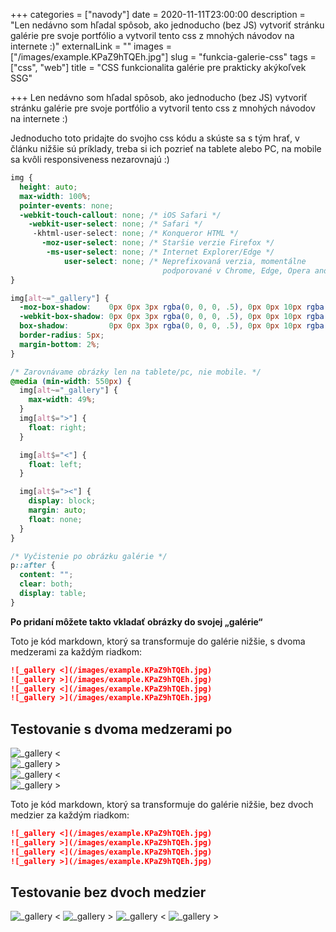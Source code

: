 +++
categories = ["navody"]
date = 2020-11-11T23:00:00
description = "Len nedávno som hľadal spôsob, ako jednoducho (bez JS) vytvoriť stránku galérie pre svoje portfólio a vytvoril tento css z mnohých návodov na internete :)"
externalLink = ""
images = ["/images/example.KPaZ9hTQEh.jpg"]
slug = "funkcia-galerie-css"
tags = ["css", "web"]
title = "CSS funkcionalita galérie pre prakticky akýkoľvek SSG"

+++
Len nedávno som hľadal spôsob, ako jednoducho (bez JS) vytvoriť stránku galérie pre svoje portfólio a vytvoril tento css z mnohých návodov na internete :)

Jednoducho toto pridajte do svojho css kódu a skúste sa s tým hrať, v článku nižšie sú príklady, treba si ich pozrieť na tablete alebo PC, na mobile sa kvôli responsiveness nezarovnajú :)

```css
img {
  height: auto;
  max-width: 100%;
  pointer-events: none;
  -webkit-touch-callout: none; /* iOS Safari */
    -webkit-user-select: none; /* Safari */
     -khtml-user-select: none; /* Konqueror HTML */
       -moz-user-select: none; /* Staršie verzie Firefox */
        -ms-user-select: none; /* Internet Explorer/Edge */
            user-select: none; /* Neprefixovaná verzia, momentálne
                                  podporované v Chrome, Edge, Opera and Firefox */
}

img[alt~="_gallery"] {
  -moz-box-shadow:    0px 0px 3px rgba(0, 0, 0, .5), 0px 0px 10px rgba(0, 0, 0, 0.2);
  -webkit-box-shadow: 0px 0px 3px rgba(0, 0, 0, .5), 0px 0px 10px rgba(0, 0, 0, 0.2);
  box-shadow:         0px 0px 3px rgba(0, 0, 0, .5), 0px 0px 10px rgba(0, 0, 0, 0.2);
  border-radius: 5px;
  margin-bottom: 2%;
}

/* Zarovnávame obrázky len na tablete/pc, nie mobile. */
@media (min-width: 550px) {
  img[alt~="_gallery"] {
    max-width: 49%;
  }
  img[alt$=">"] {
    float: right;
  }

  img[alt$="<"] {
    float: left;
  }

  img[alt$="><"] {
    display: block;
    margin: auto;
    float: none;
  }
}

/* Vyčistenie po obrázku galérie */
p::after {
  content: "";
  clear: both;
  display: table;
}
```

**Po pridaní môžete takto vkladať obrázky do svojej „galérie“**

Toto je kód markdown, ktorý sa transformuje do galérie nižšie, s dvoma medzerami za každým riadkom:

```md
![_gallery <](/images/example.KPaZ9hTQEh.jpg)  
![_gallery >](/images/example.KPaZ9hTQEh.jpg)  
![_gallery <](/images/example.KPaZ9hTQEh.jpg)  
![_gallery >](/images/example.KPaZ9hTQEh.jpg)  
```

## Testovanie s dvoma medzerami po

![_gallery <](/images/example.KPaZ9hTQEh.jpg)  
![_gallery >](/images/example.KPaZ9hTQEh.jpg)  
![_gallery <](/images/example.KPaZ9hTQEh.jpg)  
![_gallery >](/images/example.KPaZ9hTQEh.jpg)  

Toto je kód markdown, ktorý sa transformuje do galérie nižšie, bez dvoch medzier za každým riadkom:

```md
![_gallery <](/images/example.KPaZ9hTQEh.jpg)
![_gallery >](/images/example.KPaZ9hTQEh.jpg)
![_gallery <](/images/example.KPaZ9hTQEh.jpg)
![_gallery >](/images/example.KPaZ9hTQEh.jpg)
```

## Testovanie bez dvoch medzier

![_gallery <](/images/example.KPaZ9hTQEh.jpg)
![_gallery >](/images/example.KPaZ9hTQEh.jpg)
![_gallery <](/images/example.KPaZ9hTQEh.jpg)
![_gallery >](/images/example.KPaZ9hTQEh.jpg)